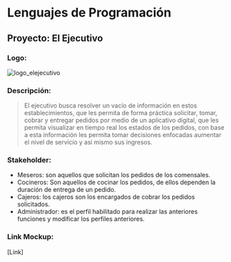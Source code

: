 # Lenguajes de Programación
## Proyecto: El Ejecutivo
### Logo:
![logo_elejecutivo](https://user-images.githubusercontent.com/64174795/80047363-d8971500-84d2-11ea-82a2-2978e145afd8.jpg)

### Descripción:
>El ejecutivo busca resolver un vacío de información en estos establecimientos, que les permita de forma práctica solicitar, tomar, cobrar y entregar pedidos por medio de un aplicativo digital, que les permita visualizar en tiempo real los estados de los pedidos, con base a esta información les permita tomar decisiones enfocadas aumentar el nivel de servicio y así mismo sus ingresos.

### Stakeholder:
* Meseros: son aquellos que solicitan los pedidos de los comensales.
* Cocineros: Son aquellos de cocinar los pedidos, de ellos dependen la duración de entrega de un pedido.
* Cajeros: los cajeros son los encargados de cobrar los pedidos solicitados.
* Administrador: es el perfil habilitado para realizar las anteriores funciones y modificar los perfiles anteriores.

### Link Mockup:
[Link]

